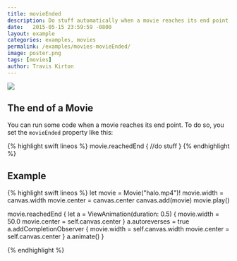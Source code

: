 ```yaml
---
title: movieEnded
description: Do stuff automatically when a movie reaches its end point.
date:   2015-05-15 23:59:59 -0800
layout: example
categories: examples, movies
permalink: /examples/movies-movieEnded/
image: poster.png
tags: [movies]
author: Travis Kirton
---
```

![](movieEnded.png)

## The end of a Movie
You can run some code when a movie reaches its end point. To do so, you set the `movieEnded` property like this:

{% highlight swift lineos %}
movie.reachedEnd {
    //do stuff
}
{% endhighlight %}

## Example
{% highlight swift lineos %}
let movie = Movie("halo.mp4")!
movie.width = canvas.width
movie.center = canvas.center
canvas.add(movie)
movie.play()

movie.reachedEnd {
    let a = ViewAnimation(duration: 0.5) {
        movie.width = 50.0
        movie.center = self.canvas.center
    }
    a.autoreverses = true
    a.addCompletionObserver {
        movie.width = self.canvas.width
        movie.center = self.canvas.center
    }
    a.animate()
}

{% endhighlight %}
